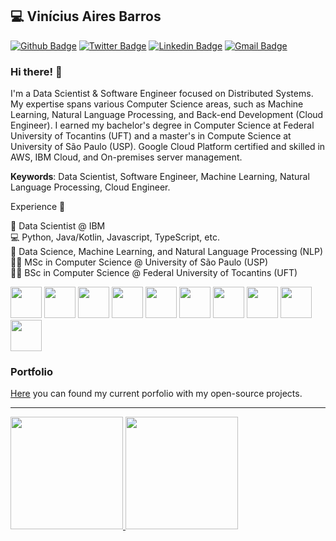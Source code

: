
## :computer: Vinícius Aires Barros

[![Github Badge](https://img.shields.io/badge/-Github-000?style=flat-square&logo=Github&logoColor=white&link=https://github.com/v4ires)](https://github.com/v4ires)
[![Twitter Badge](https://img.shields.io/badge/-Twitter-1DA1F2?style=flat-square&logo=Twitter&logoColor=white&link=https://twitter.com/v4ires)](https://twitter.com/v4ires) 
[![Linkedin Badge](https://img.shields.io/badge/-LinkedIn-blue?style=flat-square&logo=Linkedin&logoColor=white&link=https://www.linkedin.com/in/v4ires/)](https://www.linkedin.com/in/v4ires/)
[![Gmail Badge](https://img.shields.io/badge/-Gmail-c14438?style=flat-square&logo=Gmail&logoColor=white&link=mailto:v4ires@gmail.com)](mailto:v4ires@gmail.com)

### Hi there! 👋

I'm a Data Scientist & Software Engineer focused on Distributed Systems. My expertise spans various Computer Science areas, such as Machine Learning, Natural Language Processing, and Back-end Development (Cloud Engineer). I earned my bachelor's degree in Computer Science at Federal University of Tocantins (UFT) and a master's in Compute Science at University of São Paulo (USP). Google Cloud Platform certified and skilled in AWS, IBM Cloud, and On-premises server management.

**Keywords**: Data Scientist, Software Engineer, Machine Learning, Natural Language Processing, Cloud Engineer.

Experience 🚀

🎲 Data Scientist @ IBM <br/>
💻 Python, Java/Kotlin, Javascript, TypeScript, etc. <br/>
📖 Data Science, Machine Learning, and Natural Language Processing (NLP) <br/>
👨‍🎓 MSc in Computer Science @ University of São Paulo (USP) <br/>
👨‍🎓 BSc in Computer Science @ Federal University of Tocantins (UFT) <br/>

<img src="https://cdn.jsdelivr.net/gh/devicons/devicon/icons/python/python-original-wordmark.svg" width="50" height="50"/> <img src="https://cdn.jsdelivr.net/gh/devicons/devicon/icons/pandas/pandas-original.svg" width="50" height="50"/> <img src="https://cdn.jsdelivr.net/gh/devicons/devicon/icons/tensorflow/tensorflow-original.svg" width="50" height="50"/> <img src="https://cdn.jsdelivr.net/gh/devicons/devicon/icons/linux/linux-original.svg" width="50" height="50"/> <img src="https://cdn.jsdelivr.net/gh/devicons/devicon/icons/git/git-original.svg" width="50" height="50"/> <img src="https://cdn.jsdelivr.net/gh/devicons/devicon/icons/postgresql/postgresql-original.svg" width="50" height="50"/> <img src="https://cdn.jsdelivr.net/gh/devicons/devicon/icons/mongodb/mongodb-original.svg" width="50" height="50"/> <img src="https://cdn.jsdelivr.net/gh/devicons/devicon/icons/docker/docker-original.svg" width="50" height="50"/> <img src="https://cdn.jsdelivr.net/gh/devicons/devicon/icons/amazonwebservices/amazonwebservices-original.svg" width="50" height="50"/>
<img src="https://cdn.jsdelivr.net/gh/devicons/devicon/icons/googlecloud/googlecloud-original.svg" width="50" height="50"/>

### Portfolio

[Here](https://github.com/v4ires/portfolio) you can found my current porfolio with my open-source projects.

---

<div>
<a href="https://github.com/v4ires">
<img height="180em" src="https://github-readme-stats.vercel.app/api/top-langs/?username=v4ires&layout=compact&langs_count=7&theme=dracula"/>
<img height="180em" src="https://github-readme-stats.vercel.app/api?username=v4ires&show_icons=true&theme=dracula&include_all_commits=true&count_private=true"/>
</div>
